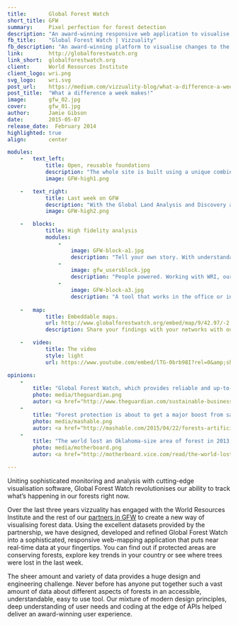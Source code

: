 ```yaml
---
title:       Global Forest Watch
short_title: GFW
summary:     Pixel perfection for forest detection
description: "An award-winning responsive web application to visualise changes to the world's forests"
fb_title:    "Global Forest Watch | Vizzuality"
fb_description: "An award-winning platform to visualise changes to the world's forests"
link:        http://globalforestwatch.org
link_short:  globalforestwatch.org
client:      World Resources Institute
client_logo: wri.png
svg_logo:    wri.svg
post_url:    https://medium.com/vizzuality-blog/what-a-difference-a-week-makes-6196f0d55852#.9q5pliuvr
post_title:  "What a difference a week makes!"
image:       gfw_02.jpg
cover:       gfw_01.jpg
author:      Jamie Gibson
date:        2015-05-07
release_date:  February 2014
highlighted: true
align:       center

modules:
    -   text_left:
            title: Open, reusable foundations
            description: "The whole site is built using a unique combination of customised open source software, bringing together the most advanced technologies and data providers to deliver an interactive and understanable experience. We created the platform’s design guidelines, ensuring a clean, professional and understandable experience across all of the various parts of the site. With our open source codebase and the strong public API, you can use and re-use any part of the platform in your own application."
            image: GFW-high1.png

    -   text_right:
            title: Last week on GFW
            description: "With the Global Land Analysis and Discovery alerts, we can release fresh new data every week about how forests have changed. What used to be a yearly routine can now be undertaken weekly. And that data is extremely precise: we can detect change at a scale of just 30x30m (half the size of a football pitch). By encoding multiple years of data into single map tiles, changes over time can be animated much more quickly, without the need to download the data for each transition; this significantly boosts performance."
            image: GFW-high2.png

    -   blocks:
            title: High fidelity analysis
            modules:
                -
                    image: GFW-block-a1.jpg
                    description: "Tell your own story. With understandable data and a range of options to publish your insight, anyone can create new knowledge." 
                -
                    image: gfw_usersblock.jpg
                    description: "People powered. Working with WRI, our team conducts ongoing research into who uses the tool, and how, so we can continually improve the experience."
                -
                    image: GFW-block-a3.jpg
                    description: "A tool that works in the office or in the field; with the mobile version, you can tell your story no matter where you are." 
    
    -   map:
            title: Embeddable maps.
            url: http://www.globalforestwatch.org/embed/map/9/42.97/-2.59/ESP-16/terrain/loss,forestgain/612,591?begin=2001-01-01&end=2014-12-31&threshold=30
            description: Share your findings with your networks with our range of embed options.

    -   video:
            title: The video
            style: light
            url: https://www.youtube.com/embed/lTG-0brb98I?rel=0&amp;showinfo=0

opinions:
    -
        title: "Global Forest Watch, which provides reliable and up-to-date data on forests worldwide, along with the ability to track changes to forest cover over time."
        photo: media/theguardian.png
        autor: <a href="http://www.theguardian.com/sustainable-business/2015/mar/10/google-earth-engine-maps-forest-watch-deforestation-environment"> Marc Gunther, The Guardian </a>
    -
        title: "Forest protection is about to get a major boost from satellites and AI."
        photo: media/mashable.png
        autor: <a href="http://mashable.com/2015/04/22/forests-artificial-intelligence/"> Andrew Freedman, Mashable </a>
    -
        title: "The world lost an Oklahoma-size area of forest in 2013, satellite data show."
        photo: media/motherboard.png
        autor: <a href="http://motherboard.vice.com/read/the-world-lost-an-oklahoma-sized-amount-of-forest-in-2013-satellite-data-shows">  Brian Merchant, Motherboard </a>

---
```

Uniting sophisticated monitoring and analysis with cutting-edge visualisation software, Global Forest Watch revolutionises our ability to track what’s happening in our forests right now.  

Over the last three years vizzuality has engaged with the World Resources Institute and the rest of our <a href="http://www.globalforestwatch.org/about/the-gfw-partnership">partners in GFW</a> to create a new way of visualising forest data. Using the excellent datasets provided by the partnership, we have designed, developed and refined Global Forest Watch into a sophisticated, responsive web-mapping application that puts near real-time data at your fingertips. You can find out if protected areas are conserving forests, explore key trends in your country or see where trees were lost in the last week. 

The sheer amount and variety of data provides a huge design and engineering challenge. Never before has anyone put together such a vast amount of data about different aspects of forests in an accessible, understandable, easy to use tool. Our mixture of modern design principles, deep understanding of user needs and coding at the edge of APIs helped deliver an award-winning user experience. 

  
